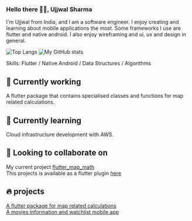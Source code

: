 ### Hello there 👋🏼, Ujjwal Sharma
I'm Ujjwal from India, and I am a software engineer. I enjoy creating and learning about mobile applications the most. Some frameworks I use are flutter  and native android. I also enjoy wireframing and ui, ux and design in general.

![Top Langs](https://github-readme-stats-sigma-five.vercel.app/api/top-langs/?username=Ujjwalsharma2210&layout=compact) ![My GitHub stats](https://github-readme-stats-sigma-five.vercel.app/api?username=Ujjwalsharma2210&theme=merko)

Skills: Flutter / Native Android / Data Structures / Algorithms

## 🔭 Currently working 
A flutter package that contains specialised classes and functions for map related calculations.<br>

## 🌱 Currently learning
Cloud infrastructure development with AWS.

## 👯 Looking to collaborate on
My current project [flutter_map_math](https://github.com/Ujjwalsharma2210/flutter_geo_math) <br>
This projects is available as a flutter plugin [here](https://pub.dev/packages/flutter_geo_math)

## 🔥 projects

[A flutter package for map related calculations](https://pub.dev/packages/flutter_map_math)<br>
[A movies information and watchlist mobile app](https://play.google.com/store/apps/details?id=com.sujjwal.movie_magic)

<!--
**Ujjwalsharma2210/Ujjwalsharma2210** is a ✨ _special_ ✨ repository because its `README.md` (this file) appears on your GitHub profile.

Here are some ideas to get you started:

- 🔭 I’m currently working on ...
- 🌱 I’m currently learning ...
- 👯 I’m looking to collaborate on ...
- 🤔 I’m looking for help with ...
- 💬 Ask me about ...
- 📫 How to reach me: ...
- 😄 Pronouns: ...
- ⚡ Fun fact: ...
-->
